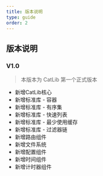 ```yaml
---
title: 版本说明
type: guide
order: 2
---
```


## 版本说明

### V1.0

> 本版本为 CatLib 第一个正式版本

- 新增CatLib核心
- 新增标准库 - 容器
- 新增标准库 - 有序集
- 新增标准库 - 快速列表
- 新增标准库 - 最少使用缓存
- 新增标准库 - 过滤器链
- 新增路由组件
- 新增文件系统
- 新增配置组件
- 新增时间组件
- 新增计时器组件